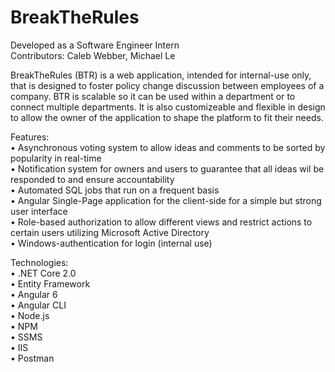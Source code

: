 # BreakTheRules  
Developed as a Software Engineer Intern  
Contributors: Caleb Webber, Michael Le

BreakTheRules (BTR) is a web application, intended for internal-use only, that is designed to foster policy change discussion between employees of a company. BTR is scalable so it can be used within a department or to connect multiple departments. It is also customizeable and flexible in design to allow the owner of the application to shape the platform to fit their needs.

Features:  
• Asynchronous voting system to allow ideas and comments to be sorted by popularity in real-time  
• Notification system for owners and users to guarantee that all ideas wil be responded to and ensure accountability  
• Automated SQL jobs that run on a frequent basis  
• Angular Single-Page application for the client-side for a simple but strong user interface  
• Role-based authorization to allow different views and restrict actions to certain users utilizing Microsoft Active Directory  
• Windows-authentication for login (internal use)  

Technologies:  
• .NET Core 2.0  
• Entity Framework  
• Angular 6  
• Angular CLI  
• Node.js  
• NPM  
• SSMS  
• IIS  
• Postman  
